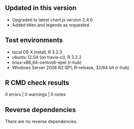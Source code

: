 ## Updated in this version

* Upgraded to latest chart.js version 2.4.0
* Added titles and legends as requested

## Test environments
* local OS X install, R 3.2.3
* ubuntu 12.04 (on travis-ci), R 3.3.2
* linux-x86_64-centos6-epel (r-hub)
* Windows Server 2008 R2 SP1, R-release, 32/64 bit (r-hub)

## R CMD check results

0 errors | 0 warnings | 0 notes

## Reverse dependencies

There are no reverse dependencies.

